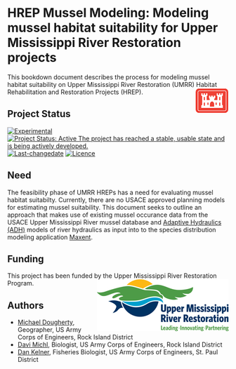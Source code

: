 # HREP Mussel Modeling: Modeling mussel habitat suitability for Upper Mississippi River Restoration projects
This bookdown document describes the process for modeling mussel habitat suitability on Upper Mississippi River Restoration (UMRR) Habitat Rehabilitation and Restoration Projects (HREP). <img src="docs/images/castle.png" align="right" />

## Project Status

[![Experimental](https://img.shields.io/badge/lifecycle-experimental-orange.svg)](https://www.tidyverse.org/lifecycle)
[![Project Status: Active The project has reached a stable, usable state and is being actively developed.](https://www.repostatus.org/badges/latest/active.svg)](https://www.repostatus.org/#active)
[![Last-changedate](https://img.shields.io/badge/last%20change-2019--03--02-yellowgreen.svg)](/commits/master)
[![Licence](https://img.shields.io/badge/licence-CC0-blue.svg)](http://choosealicense.com/licenses/cc0-1.0/)

## Need
The feasibility phase of UMRR HREPs has a need for evaluating mussel habitat suitabilty. Currently, there are no USACE approved planning models for estimating mussel suitability. This document seeks to outline an approach that makes use of existing mussel occurance data from the USACE Upper Mississippi River mussel database and [Adaptive Hydraulics (ADH)](https://www.erdc.usace.army.mil/Media/Fact-Sheets/Fact-Sheet-Article-View/Article/476708/adaptive-hydraulics-model-system/) models of river hydraulics as input into to the species distribution modeling application [Maxent](https://biodiversityinformatics.amnh.org/open_source/maxent/). 

## Funding
This project has been funded by the Upper Mississippi River Restoration Program. <img src="docs/images/UMRRlogo_tag_rgb_300px.jpg" align="right" />

## Authors
* [Michael Dougherty](mailto:Michael.P.Dougherty@usace.army.mil), Geographer, US Army Corps of Engineers, Rock Island District
* [Davi Michl](mailto:Davi.E.Michl@usace.army.mil), Biologist, US Army Corps of Engineers, Rock Island District
* [Dan Kelner](mailto:Daniel.E.Kelner@usace.army.mil), Fisheries Biologist, US Army Corps of Engineers, St. Paul District

